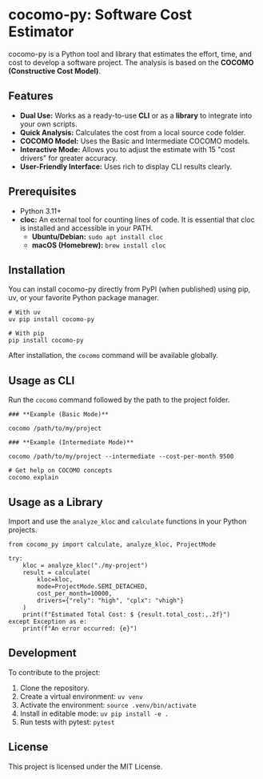 # **cocomo-py: Software Cost Estimator**

cocomo-py is a Python tool and library that estimates the effort, time, and cost to develop a software project. The analysis is based on the **COCOMO (Constructive Cost Model)**.

## **Features**

* **Dual Use:** Works as a ready-to-use **CLI** or as a **library** to integrate into your own scripts.
* **Quick Analysis:** Calculates the cost from a local source code folder.
* **COCOMO Model:** Uses the Basic and Intermediate COCOMO models.
* **Interactive Mode:** Allows you to adjust the estimate with 15 "cost drivers" for greater accuracy.
* **User-Friendly Interface:** Uses rich to display CLI results clearly.

## **Prerequisites**

* Python 3.11+
* **cloc:** An external tool for counting lines of code. It is essential that cloc is installed and accessible in your PATH.
  * **Ubuntu/Debian:** `sudo apt install cloc`
  * **macOS (Homebrew):** `brew install cloc`

## **Installation**

You can install cocomo-py directly from PyPI (when published) using pip, uv, or your favorite Python package manager.

```
# With uv
uv pip install cocomo-py

# With pip
pip install cocomo-py
```

After installation, the `cocomo` command will be available globally.

## **Usage as CLI**

Run the `cocomo` command followed by the path to the project folder.

```
### **Example (Basic Mode)**

cocomo /path/to/my/project

### **Example (Intermediate Mode)**

cocomo /path/to/my/project --intermediate --cost-per-month 9500

# Get help on COCOMO concepts
cocomo explain
```

## **Usage as a Library**

Import and use the `analyze_kloc` and `calculate` functions in your Python projects.
```
from cocomo_py import calculate, analyze_kloc, ProjectMode

try:
    kloc = analyze_kloc("./my-project")
    result = calculate(
        kloc=kloc,
        mode=ProjectMode.SEMI_DETACHED,
        cost_per_month=10000,
        drivers={"rely": "high", "cplx": "vhigh"}
    )
    print(f"Estimated Total Cost: $ {result.total_cost:,.2f}")
except Exception as e:
    print(f"An error occurred: {e}")
```

## **Development**

To contribute to the project:

1. Clone the repository.
2. Create a virtual environment: `uv venv`
3. Activate the environment: `source .venv/bin/activate`
4. Install in editable mode: `uv pip install -e .`
5. Run tests with pytest: `pytest`

## **License**

This project is licensed under the MIT License.